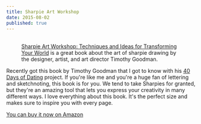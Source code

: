 ```yaml
---
title: Sharpie Art Workshop
date: 2015-08-02
published: true
---
```


<figure>
  <div class="extend-right">
    <div class="image-row">
      <img src="http://inspire.adobe.com/content/microsites/inspire/2015/7/2/sharpie_art_workshop/_jcr_content/article-marquee.img.jpg/1435264795356.jpg" alt="">
    </div>
    <div class="image-row">
      <img src="http://inspire.adobe.com/content/microsites/inspire/2015/7/2/sharpie_art_workshop/_jcr_content/article-body/carousel/slide1/file" alt="">
      <img src="http://inspire.adobe.com/content/microsites/inspire/2015/7/2/sharpie_art_workshop/_jcr_content/article-body/carousel/slide5/file" alt="">
    </div>
  </div>
  <figcaption><a href="http://www.amazon.com/Sharpie-Art-Workshop-Techniques-Transforming/dp/1631590480">Sharpie Art Workshop: Techniques and Ideas for Transforming Your World</a> is a great book about the art of sharpie drawing by the designer, artist, and art director Timothy Goodman.</figcaption>
</figure>

Recently got this book by Timothy Goodman that I got to know with his [40 Days of Dating](http://fortydaysofdating.com) project. If you're like me and you're a huge fan of lettering and sketchnoting, this book is for you. We tend to take Sharpies for granted, but they're an amazing tool that lets you express your creativity in many different ways. I love everything about this book. It's the perfect size and makes sure to inspire you with every page.

<a href="http://www.amazon.com/Sharpie-Art-Workshop-Techniques-Transforming/dp/1631590480" class="external-link">You can buy it now on Amazon</a>
